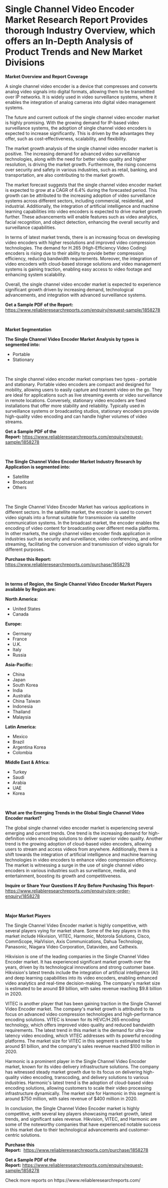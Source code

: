 <p><h1>Single Channel Video Encoder Market Research Report Provides thorough Industry Overview, which offers an In-Depth Analysis of Product Trends and New Market Divisions</h1></p><p><strong>Market Overview and Report Coverage</strong></p>
<p><p>A single channel video encoder is a device that compresses and converts analog video signals into digital formats, allowing them to be transmitted over IP networks. It is widely used in video surveillance systems, where it enables the integration of analog cameras into digital video management systems.</p><p>The future and current outlook of the single channel video encoder market is highly promising. With the growing demand for IP-based video surveillance systems, the adoption of single channel video encoders is expected to increase significantly. This is driven by the advantages they offer, such as cost-effectiveness, scalability, and flexibility.</p><p>The market growth analysis of the single channel video encoder market is positive. The increasing demand for advanced video surveillance technologies, along with the need for better video quality and higher resolution, is driving the market growth. Furthermore, the rising concerns over security and safety in various industries, such as retail, banking, and transportation, are also contributing to the market growth.</p><p>The market forecast suggests that the single channel video encoder market is expected to grow at a CAGR of 6.4% during the forecasted period. This growth can be attributed to the increasing adoption of video surveillance systems across different sectors, including commercial, residential, and industrial. Additionally, the integration of artificial intelligence and machine learning capabilities into video encoders is expected to drive market growth further. These advancements will enable features such as video analytics, facial recognition, and object detection, enhancing the overall security and surveillance capabilities.</p><p>In terms of latest market trends, there is an increasing focus on developing video encoders with higher resolutions and improved video compression technologies. The demand for H.265 (High-Efficiency Video Coding) encoders is rising due to their ability to provide better compression efficiency, reducing bandwidth requirements. Moreover, the integration of video encoders with cloud-based storage solutions and video management systems is gaining traction, enabling easy access to video footage and enhancing system scalability.</p><p>Overall, the single channel video encoder market is expected to experience significant growth driven by increasing demand, technological advancements, and integration with advanced surveillance systems.</p></p>
<p><strong>Get a Sample PDF of the Report:</strong> <a href="https://www.reliableresearchreports.com/enquiry/request-sample/1858278">https://www.reliableresearchreports.com/enquiry/request-sample/1858278</a></p>
<p>&nbsp;</p>
<p><strong>Market Segmentation</strong></p>
<p><strong>The Single Channel Video Encoder Market Analysis by types is segmented into:</strong></p>
<p><ul><li>Portable</li><li>Stationary</li></ul></p>
<p>&nbsp;</p>
<p><p>The single channel video encoder market comprises two types - portable and stationary. Portable video encoders are compact and designed for mobility, allowing users to easily capture and transmit video on the go. They are ideal for applications such as live streaming events or video surveillance in remote locations. Conversely, stationary video encoders are fixed installations that offer more stability and reliability. Typically used in surveillance systems or broadcasting studios, stationary encoders provide high-quality video encoding and can handle higher volumes of video streams.</p></p>
<p><strong>Get a Sample PDF of the Report:</strong>&nbsp;<a href="https://www.reliableresearchreports.com/enquiry/request-sample/1858278">https://www.reliableresearchreports.com/enquiry/request-sample/1858278</a></p>
<p>&nbsp;</p>
<p><strong>The Single Channel Video Encoder Market Industry Research by Application is segmented into:</strong></p>
<p><ul><li>Satellite</li><li>Broadcast</li><li>Others</li></ul></p>
<p>&nbsp;</p>
<p><p>The Single Channel Video Encoder Market has various applications in different sectors. In the satellite market, the encoder is used to convert video signals into a format suitable for transmission via satellite communication systems. In the broadcast market, the encoder enables the encoding of video content for broadcasting over different media platforms. In other markets, the single channel video encoder finds application in industries such as security and surveillance, video conferencing, and online streaming, facilitating the conversion and transmission of video signals for different purposes.</p></p>
<p><strong>Purchase this Report:</strong>&nbsp; <a href="https://www.reliableresearchreports.com/purchase/1858278">https://www.reliableresearchreports.com/purchase/1858278</a></p>
<p>&nbsp;</p>
<p><strong>In terms of Region, the Single Channel Video Encoder Market Players available by Region are:</strong></p>
<p>
    <p> <strong> North America: </strong>
        <ul>
            <li>United States</li>
            <li>Canada</li>
        </ul>
        </p> 
    <p> <strong> Europe: </strong>
        <ul>
            <li>Germany</li>
            <li>France</li>
            <li>U.K.</li>
            <li>Italy</li>
            <li>Russia</li>
        </ul>
        </p> 
    <p> <strong> Asia-Pacific: </strong>
        <ul>
            <li>China</li>
            <li>Japan</li>
            <li>South Korea</li>
            <li>India</li>
            <li>Australia</li>
            <li>China Taiwan</li>
            <li>Indonesia</li>
            <li>Thailand</li>
            <li>Malaysia</li>
        </ul>
        </p> 
    <p> <strong> Latin America: </strong>
        <ul>
            <li>Mexico</li>
            <li>Brazil</li>
            <li>Argentina Korea</li>
            <li>Colombia</li>
        </ul>
        </p> 
    <p> <strong> Middle East & Africa: </strong>
        <ul>
            <li>Turkey</li>
            <li>Saudi</li>
            <li>Arabia</li>
            <li>UAE</li>
            <li>Korea</li>
        </ul>
    </p>
    </p>
<p>&nbsp;</p>
<p><strong>What are the Emerging Trends in the Global Single Channel Video Encoder market?</strong></p>
<p><p>The global single channel video encoder market is experiencing several emerging and current trends. One trend is the increasing demand for high-definition video encoding solutions to deliver superior video quality. Another trend is the growing adoption of cloud-based video encoders, allowing users to stream and access videos from anywhere. Additionally, there is a shift towards the integration of artificial intelligence and machine learning technologies in video encoders to enhance video compression efficiency. The market is witnessing a surge in the use of single channel video encoders in various industries such as surveillance, media, and entertainment, boosting its growth and competitiveness.</p></p>
<p><strong>Inquire or Share Your Questions If Any Before Purchasing This Report</strong>- <a href="https://www.reliableresearchreports.com/enquiry/pre-order-enquiry/1858278">https://www.reliableresearchreports.com/enquiry/pre-order-enquiry/1858278</a></p>
<p>&nbsp;</p>
<p><strong>Major Market Players</strong></p>
<p><p>The Single Channel Video Encoder market is highly competitive, with several players vying for market share. Some of the key players in this market include Hikvision, VITEC, Harmonic, Motorola Solutions, Cisco, CommScope, HaiVision, Axis Communications, Dahua Technology, Panasonic, Niagara Video Corporation, Datavideo, and Cathexis.</p><p>Hikvision is one of the leading companies in the Single Channel Video Encoder market. It has experienced significant market growth over the years, driven by its technological innovations and strong customer base. Hikvision's latest trends include the integration of artificial intelligence (AI) and deep learning capabilities into its video encoders, enabling enhanced video analytics and real-time decision-making. The company's market size is estimated to be around $9 billion, with sales revenue reaching $9.8 billion in 2020.</p><p>VITEC is another player that has been gaining traction in the Single Channel Video Encoder market. The company's market growth is attributed to its focus on advanced video compression technologies and high-performance encoding solutions. VITEC is known for its HEVC/H.265 encoding technology, which offers improved video quality and reduced bandwidth requirements. The latest trend in this market is the demand for ultra-low latency video encoding, which VITEC addresses with its powerful encoding platforms. The market size for VITEC in this segment is estimated to be around $1 billion, and the company's sales revenue reached $100 million in 2020.</p><p>Harmonic is a prominent player in the Single Channel Video Encoder market, known for its video delivery infrastructure solutions. The company has witnessed steady market growth due to its focus on delivering high-quality video encoding, transcoding, and delivery solutions to various industries. Harmonic's latest trend is the adoption of cloud-based video encoding solutions, allowing customers to scale their video processing infrastructure dynamically. The market size for Harmonic in this segment is around $750 million, with sales revenue of $400 million in 2020.</p><p>In conclusion, the Single Channel Video Encoder market is highly competitive, with several key players showcasing market growth, latest trends, and significant sales revenue. Hikvision, VITEC, and Harmonic are some of the noteworthy companies that have experienced notable success in this market due to their technological advancements and customer-centric solutions.</p></p>
<p><strong>Purchase this Report:</strong>&nbsp;&nbsp;<a href="https://www.reliableresearchreports.com/purchase/1858278">https://www.reliableresearchreports.com/purchase/1858278</a></p>
<p></p>
<p><strong>Get a Sample PDF of the Report:</strong>&nbsp;<a href="https://www.reliableresearchreports.com/enquiry/request-sample/1858278">https://www.reliableresearchreports.com/enquiry/request-sample/1858278</a></p>
<p>Check more reports on https://www.reliableresearchreports.com/</p>